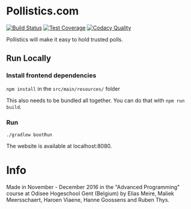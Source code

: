 # Pollistics.com

[![Build Status](https://travis-ci.org/gin-fizz/pollistics.svg?branch=master)](https://travis-ci.org/gin-fizz/pollistics)
[![Test Coverage](https://api.codacy.com/project/badge/Coverage/8d820dc9eca1486aae8bc4a53a122a42)](https://www.codacy.com/app/gin-fizz/pollistics?utm_source=github.com&amp;utm_medium=referral&amp;utm_content=gin-fizz/pollistics&amp;utm_campaign=Badge_Grade)
[![Codacy Quality](https://api.codacy.com/project/badge/Grade/8d820dc9eca1486aae8bc4a53a122a42)](https://www.codacy.com/app/gin-fizz/pollistics?utm_source=github.com&amp;utm_medium=referral&amp;utm_content=gin-fizz/pollistics&amp;utm_campaign=Badge_Grade)


Pollistics will make it easy to hold trusted polls.

## Run Locally

### Install frontend dependencies
`npm install` in the `src/main/resources/` folder

This also needs to be bundled all together. You can do that with `npm run build`.

### Run
`./gradlew bootRun`

The website is available at localhost:8080.

# Info

Made in November - December 2016 in the "Advanced Programming" course at Odisee Hogeschool Gent (Belgium) by
Elias Meire, Maliek Meersschaert, Haroen Viaene, Hanne Goossens and Ruben Thys.

